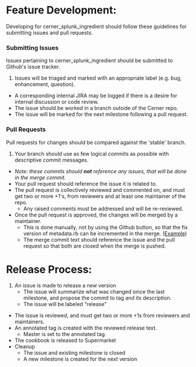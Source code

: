# Feature Development:
Developing for cerner_splunk_ingredient should follow these guidelines for submitting issues and pull requests.

### Submitting Issues
Issues pertaining to cerner_splunk_ingredient should be submitted to Github's issue tracker.

1. Issues will be triaged and marked with an appropriate label (e.g. bug, enhancement, question).
  - A corresponding internal JIRA may be logged if there is a desire for internal discussion or code review.
- The issue should be worked in a branch outside of the Cerner repo.
- The issue will be marked for the next milestone following a pull request.

### Pull Requests
Pull requests for changes should be compared against the 'stable' branch.

1. Your branch should use as few logical commits as possible with descriptive commit messages.
  - _Note: these commits should **not** reference any issues, that will be done in the merge commit._
- Your pull request should reference the issue it is related to.
- The pull request is collectively reviewed and commented on, and must get two or more +1's, from reviewers and at least one maintainer of the repo.
  - Any raised comments must be addressed and will be re-reviewed.
- Once the pull request is approved, the changes will be merged by a maintainer.
    - This is done manually, not by using the Github button, so that the fix version of metadata.rb can be incremented in the merge. ([Example](https://github.com/cerner/cerner_splunk/issues/41#issuecomment-70569000))
    - The merge commit text should reference the issue and the pull request so that both are closed when the merge is pushed.

# Release Process:
1. An issue is made to release a new version
    - The issue will summarize what was changed since the last milestone, and propose the commit to tag and its description.
    - The issue will be labeled "release"
- The issue is reviewed, and must get two or more +1s from reviewers and maintainers.
- An annotated tag is created with the reviewed release text.
    - Master is set to the annotated tag.
- The cookbook is released to Supermarket
- Cleanup
    - The issue and existing milestone is closed
    - A new milestone is created for the next version
